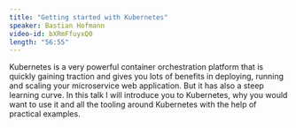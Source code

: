 ```yaml
---
title: "Getting started with Kubernetes"
speaker: Bastian Hofmann
video-id: bXRmFfuyxQ0
length: "56:55"
---
```

Kubernetes is a very powerful container orchestration platform that is quickly gaining traction and gives you lots of benefits in deploying, running and scaling your microservice web application. But it has also a steep learning curve. In this talk I will introduce you to Kubernetes, why you would want to use it and all the tooling around Kubernetes with the help of practical examples.